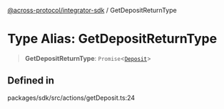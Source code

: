 [@across-protocol/integrator-sdk](../README.md) / GetDepositReturnType

# Type Alias: GetDepositReturnType

> **GetDepositReturnType**: `Promise`\<[`Deposit`](Deposit.md)\>

## Defined in

packages/sdk/src/actions/getDeposit.ts:24

